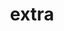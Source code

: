 ---
title: extra
meaning: outside of, beyond
ch: [twentythree]
pos: preposition
di: (takes accusative)
---